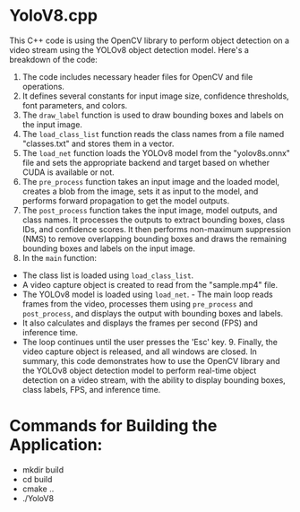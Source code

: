 # YoloV8.cpp

This C++ code is using the OpenCV library to perform object detection on a video stream using the YOLOv8 object detection model. 
Here's a breakdown of the code: 
1. The code includes necessary header files for OpenCV and file operations.
2. It defines several constants for input image size, confidence thresholds, font parameters, and colors.
3. The `draw_label` function is used to draw bounding boxes and labels on the input image.
4. The `load_class_list` function reads the class names from a file named "classes.txt" and stores them in a vector.
5. The `load_net` function loads the YOLOv8 model from the "yolov8s.onnx" file and sets the appropriate backend and target based on whether CUDA is available or not.
6. The `pre_process` function takes an input image and the loaded model, creates a blob from the image, sets it as input to the model, and performs forward propagation to get the model outputs.
7. The `post_process` function takes the input image, model outputs, and class names. It processes the outputs to extract bounding boxes, class IDs, and confidence scores. It then performs non-maximum suppression (NMS) to remove overlapping bounding boxes and draws the remaining bounding boxes and labels on the input image.
8. In the `main` function:
- The class list is loaded using `load_class_list`.
- A video capture object is created to read from the "sample.mp4" file.
- The YOLOv8 model is loaded using `load_net`. - The main loop reads frames from the video, processes them using `pre_process` and `post_process`, and displays the output with bounding boxes and labels.
- It also calculates and displays the frames per second (FPS) and inference time.
- The loop continues until the user presses the 'Esc' key. 9. Finally, the video capture object is released, and all windows are closed.
In summary, this code demonstrates how to use the OpenCV library and the YOLOv8 object detection model to perform real-time object detection on a video stream, with the ability to display bounding boxes, class labels, FPS, and inference time.

# Commands for Building the Application: 
- mkdir build
- cd build
- cmake ..
- ./YoloV8
